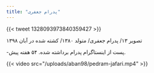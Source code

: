 ```yaml
---
title: "پدرام جعفری"
---
```


{{< tweet 1328093973840359427 >}}

تصویر ۱۳/ پدرام جعفری/ متولد ۱۳۸۰/ کشته شده در آبان ۱۳۹۸

-پست از اینستاگرام پدرام برداشته شده. ۵۴ هفته پیش.

{{< video src="/uploads/aban98/pedram-jafari.mp4" >}}
